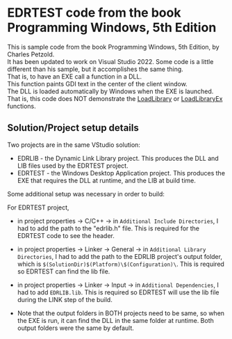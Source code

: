 # EDRTEST code from the book Programming Windows, 5th Edition

This is sample code from the book Programming Windows, 5th Edition, by Charles Petzold.  
It has been updated to work on Visual Studio 2022. Some code is a little different than his sample, but it accomplishes the same thing.  
That is, to have an EXE call a function in a DLL.  
This function paints GDI text in the center of the client window.  
The DLL is loaded automatically by Windows when the EXE is launched. That is, this code does NOT demonstrate the [LoadLibrary](https://learn.microsoft.com/en-us/windows/win32/api/libloaderapi/nf-libloaderapi-loadlibraryw) or [LoadLibraryEx](https://learn.microsoft.com/en-us/windows/win32/api/libloaderapi/nf-libloaderapi-loadlibraryexw) functions.  

## Solution/Project setup details

Two projects are in the same VStudio solution:
* EDRLIB - the Dynamic Link Library project. This produces the DLL and LIB files used by the EDRTEST project.
* EDRTEST - the Windows Desktop Application project. This produces the EXE that requires the DLL at runtime, and the LIB at build time.

Some additional setup was necessary in order to build:

For EDRTEST project,
* in project properties -> C/C++ -> in `Additional Include Directories`, I had to add the path to the "edrlib.h" file. This is required for the EDRTEST code to see the header.
* in project properties -> Linker -> General -> in `Additional Library Directories`, I had to add the path to the EDRLIB project's output folder, which is `$(SolutionDir)$(Platform)\$(Configuration)\`. This is required so EDRTEST can find the lib file.
* in project properties -> Linker -> Input -> in `Additional Dependencies`, I had to add `EDRLIB.lib`. This is required so EDRTEST will use the lib file during the LINK step of the build.

* Note that the output folders in BOTH projects need to be same, so when the EXE is run, it can find the DLL in the same folder at runtime. Both output folders were the same by default.
